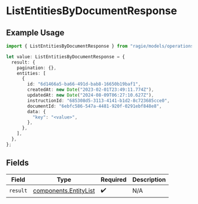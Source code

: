 # ListEntitiesByDocumentResponse

## Example Usage

```typescript
import { ListEntitiesByDocumentResponse } from "ragie/models/operations";

let value: ListEntitiesByDocumentResponse = {
  result: {
    pagination: {},
    entities: [
      {
        id: "6d1466a5-ba66-491d-bab8-16650b19baf1",
        createdAt: new Date("2023-02-01T23:49:11.774Z"),
        updatedAt: new Date("2024-08-09T06:27:10.627Z"),
        instructionId: "685308d5-3113-4141-b1d2-8c723685cce0",
        documentId: "6ebfc586-547a-4481-920f-0291ebf848e8",
        data: {
          "key": "<value>",
        },
      },
    ],
  },
};
```

## Fields

| Field                                                          | Type                                                           | Required                                                       | Description                                                    |
| -------------------------------------------------------------- | -------------------------------------------------------------- | -------------------------------------------------------------- | -------------------------------------------------------------- |
| `result`                                                       | [components.EntityList](../../models/components/entitylist.md) | :heavy_check_mark:                                             | N/A                                                            |